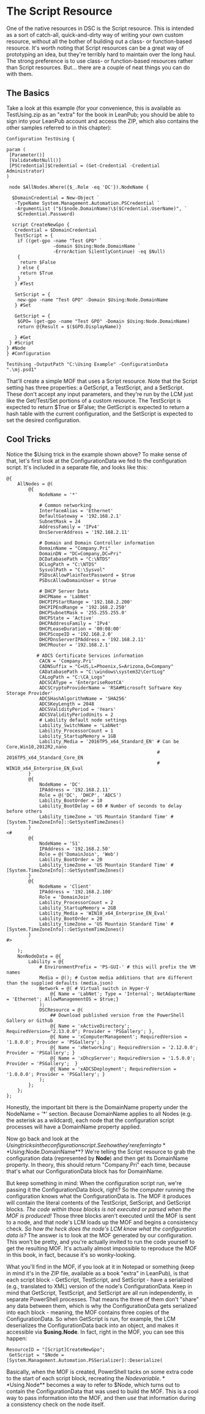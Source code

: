 # The Script Resource
One of the native resources in DSC is the Script resource. This is intended as a sort of catch-all, quick-and-dirty way of writing your own custom resource, without all the bother of building out a class- or function-based resource. It's worth noting that Script resources can be a great way of prototyping an idea, but they're terribly hard to maintain over the long haul. The strong preference is to use class- or function-based resources rather than Script resources. But... there are a couple of neat things you can do with them.

## The Basics
Take a look at this example (for your convenience, this is available as TestUsing.zip as an "extra" for the book in LeanPub; you should be able to sign into your LeanPub account and access the ZIP, which also contains the other samples referred to in this chapter):

```
Configuration TestUsing {

param (
 [Parameter()] 
 [ValidateNotNull()] 
 [PSCredential]$Credential = (Get-Credential -Credential Administrator)
)

 node $AllNodes.Where({$_.Role -eq 'DC'}).NodeName {
    
  $DomainCredential = New-Object `
   -TypeName System.Management.Automation.PSCredential `
   -ArgumentList ("$($node.DomainName)\$($Credential.UserName)", `
    $Credential.Password)

  script CreateNewGpo {
   Credential = $DomainCredential
   TestScript = {
    if ((get-gpo -name "Test GPO" `
                 -domain $Using:Node.DomainName `
                 -ErrorAction SilentlyContinue) -eq $Null)
    {
     return $False
    } else {
     return $True
    }
   } #Test
   
   SetScript = {
    new-gpo -name "Test GPO" -Domain $Using:Node.DomainName
   } #Set
   
   GetScript = {
    $GPO= (get-gpo -name "Test GPO" -Domain $Using:Node.DomainName)
    return @{Result = $($GPO.DisplayName)}
    
   } #Get   
 } #Script
} #Node
} #Configuration

TestUsing -OutputPath "C:\Using Example" -ConfigurationData ".\mj.psd1"
```

That'll create a simple MOF that uses a Script resource. Note that the Script setting has three properties: a GetScript, a TestScript, and a SetScript. These don't accept any input parameters, and they're run by the LCM just like the Get/Test/Set portions of a custom resource. The TestScript is expected to return $True or $False; the GetScript is expected to return a hash table with the current configuration, and the SetScript is expected to set the desired configuration.

## Cool Tricks
Notice the $Using trick in the example shown above? To make sense of that, let's first look at the ConfigurationData we fed to the configuration script. It's included in a separate file, and looks like this:

```
@{
    AllNodes = @(
        @{
            NodeName = '*'
            
            # Common networking
            InterfaceAlias = 'Ethernet'
            DefaultGateway = '192.168.2.1'
            SubnetMask = 24
            AddressFamily = 'IPv4'
            DnsServerAddress = '192.168.2.11'
                       
            # Domain and Domain Controller information
            DomainName = "Company.Pri"
            DomainDN = "DC=Company,DC=Pri"
            DCDatabasePath = "C:\NTDS"
            DCLogPath = "C:\NTDS"
            SysvolPath = "C:\Sysvol"
            PSDscAllowPlainTextPassword = $true
            PSDscAllowDomainUser = $true 
                        
            # DHCP Server Data
            DHCPName = 'LabNet'
            DHCPIPStartRange = '192.168.2.200'
            DHCPIPEndRange = '192.168.2.250'
            DHCPSubnetMask = '255.255.255.0'
            DHCPState = 'Active'
            DHCPAddressFamily = 'IPv4'
            DHCPLeaseDuration = '00:08:00'
            DHCPScopeID = '192.168.2.0'
            DHCPDnsServerIPAddress = '192.168.2.11'
            DHCPRouter = '192.168.2.1'
 
           # ADCS Certificate Services information
            CACN = 'Company.Pri'
            CADNSuffix = "C=US,L=Phoenix,S=Arizona,O=Company"
            CADatabasePath = "C:\windows\system32\CertLog"
            CALogPath = "C:\CA_Logs"
            ADCSCAType = 'EnterpriseRootCA'
            ADCSCryptoProviderName = 'RSA#Microsoft Software Key Storage Provider'
            ADCSHashAlgorithmName = 'SHA256'
            ADCSKeyLength = 2048
            ADCSValidityPeriod = 'Years'
            ADCSValidityPeriodUnits = 2
            # Lability default node settings
            Lability_SwitchName = 'LabNet'
            Lability_ProcessorCount = 1
            Lability_StartupMemory = 1GB
            Lability_Media = '2016TP5_x64_Standard_EN' # Can be Core,Win10,2012R2,nano
                                                       # 2016TP5_x64_Standard_Core_EN
                                                       # WIN10_x64_Enterprise_EN_Eval
        }
        @{
            NodeName = 'DC'
            IPAddress = '192.168.2.11'
            Role = @('DC', 'DHCP', 'ADCS')
            Lability_BootOrder = 10
            Lability_BootDelay = 60 # Number of seconds to delay before others
            Lability_timeZone = 'US Mountain Standard Time' #[System.TimeZoneInfo]::GetSystemTimeZones()
        }
<#
        @{
            NodeName = 'S1'
            IPAddress = '192.168.2.50'
            Role = @('DomainJoin', 'Web')
            Lability_BootOrder = 20
            Lability_timeZone = 'US Mountain Standard Time' #[System.TimeZoneInfo]::GetSystemTimeZones()
        }
        @{
            NodeName = 'Client'
            IPAddress = '192.168.2.100'
            Role = 'DomainJoin'
            Lability_ProcessorCount = 2
            Lability_StartupMemory = 2GB
            Lability_Media = 'WIN10_x64_Enterprise_EN_Eval'
            Lability_BootOrder = 20
            Lability_timeZone = 'US Mountain Standard Time' #[System.TimeZoneInfo]::GetSystemTimeZones()
        }
#>
        
    );
    NonNodeData = @{
        Lability = @{
            # EnvironmentPrefix = 'PS-GUI-' # this will prefix the VM names                                    
            Media = @(); # Custom media additions that are different than the supplied defaults (media.json)
            Network = @( # Virtual switch in Hyper-V
                @{ Name = 'LabNet'; Type = 'Internal'; NetAdapterName = 'Ethernet'; AllowManagementOS = $true;}
            );
            DSCResource = @(
                ## Download published version from the PowerShell Gallery or Github
                @{ Name = 'xActiveDirectory'; RequiredVersion="2.13.0.0"; Provider = 'PSGallery'; },
                @{ Name = 'xComputerManagement'; RequiredVersion = '1.8.0.0'; Provider = 'PSGallery'; }
                @{ Name = 'xNetworking'; RequiredVersion = '2.12.0.0'; Provider = 'PSGallery'; }
                @{ Name = 'xDhcpServer'; RequiredVersion = '1.5.0.0'; Provider = 'PSGallery';  }
                @{ Name = 'xADCSDeployment'; RequiredVersion = '1.0.0.0'; Provider = 'PSGallery'; }
            );
        };
    };
};
```

Honestly, the important bit there is the DomainName property under the NodeName = '\*' section. Because DomainName applies to all Nodes (e.g. the asterisk as a wildcard), each node that the configuration script processes will have a DomainName property applied.

Now go back and look at the $Using tricks in the configuration script. See how they're referring to **$Using:Node.DomainName**? We're telling the Script resource to grab the configuration data (represented by **Node**) and then get its DomainName property. In theory, this should return "Company.Pri" each time, because that's what our ConfigurationData block has for DomainName.

But keep something in mind: When the configuration script run, we're passing it the ConfigurationData block, right? So the computer running the configuration knows what the ConfigurationData is. The MOF it produces will contain the literal contents of the TestScript, SetScript, and GetScript blocks. _The code within those blocks is not executed or parsed when the MOF is produced!_ Those three blocks aren't executed until the MOF is sent to a node, and that node's LCM loads up the MOF and begins a consistency check. _So how the heck does the node's LCM know what the configuration data is?_ The answer is to look at the MOF generated by our configuration. This won't be pretty, and you're actually invited to run the code yourself to get the resulting MOF. It's actually almost impossible to reproduce the MOF in this book, in fact, because it's so wonky-looking.

What you'll find in the MOF, if you look at it in Notepad or something (keep in mind it's in the ZIP file, available as a book "extra" in LeanPub), is that each script block - GetScript, TestScript, and SetScript - have a serialized (e.g., translated to XML) version of the node's ConfigurationData. Keep in mind that GetScript, TestScript, and SetScript are all run independently, in separate PowerShell processes. That means the three of them don't "share" any data between them, which is why the ConfigurationData gets serialized into each block - meaning, the MOF contains three copies of the ConfigurationData.  So when GetScript is run, for example, the LCM deserializes the ConfigurationData back into an object, and makes it accessible via **$using.Node**. In fact, right in the MOF, you can see this happen:

```
ResourceID = "[Script]CreateNewGpo";
 GetScript = "$Node = [System.Management.Automation.PSSerializer]::Deserialize(
```

Basically, when the MOF is created, PowerShell tacks on some extra code to the start of each script block, recreating the $Node variable. **$Using.Node** becomes a way to refer to $Node, which turns out to contain the ConfigurationData that was used to build the MOF. This is a cool way to pass information into the MOF, and then _use_ that information during a consistency check on the node itself.